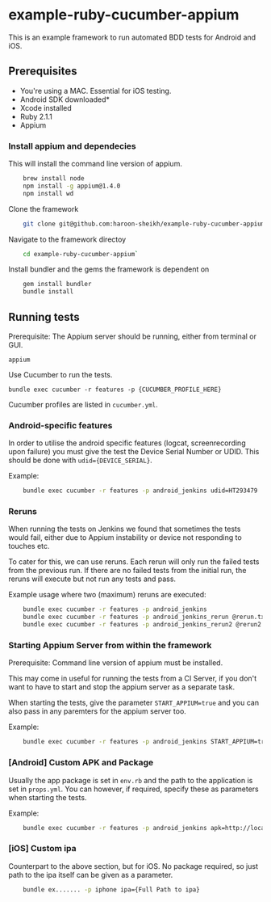 # example-ruby-cucumber-appium

This is an example framework to run automated BDD tests for Android and iOS.

## Prerequisites

* You're using a MAC. Essential for iOS testing.
* Android SDK downloaded*
* Xcode installed
* Ruby 2.1.1
* Appium

### Install appium and dependecies
This will install the command line version of appium.

```bash
    brew install node
    npm install -g appium@1.4.0
    npm install wd
```

Clone the framework

```bash
    git clone git@github.com:haroon-sheikh/example-ruby-cucumber-appium.git`
```

Navigate to the framework directoy

```bash
    cd example-ruby-cucumber-appium`
```

Install bundler and the gems the framework is dependent on

```bash
    gem install bundler
    bundle install
```

## Running tests
Prerequisite: The Appium server should be running, either from terminal or GUI.

    appium

Use Cucumber to run the tests.

    bundle exec cucumber -r features -p {CUCUMBER_PROFILE_HERE}

Cucumber profiles are listed in `cucumber.yml`.

### Android-specific features
In order to utilise the android specific features (logcat, screenrecording upon failure) you must give the test the Device Serial Number or UDID. This should be done with `udid={DEVICE_SERIAL}`.

Example:

```bash
    bundle exec cucumber -r features -p android_jenkins udid=HT293479
```

### Reruns
When running the tests on Jenkins we found that sometimes the tests would fail, either due to Appium instability or device not responding to touches etc.

To cater for this, we can use reruns. Each rerun will only run the failed tests from the previous run. If there are no failed tests from the initial run, the reruns will execute but not run any tests and pass.

Example usage where two (maximum) reruns are executed:

```bash
    bundle exec cucumber -r features -p android_jenkins
    bundle exec cucumber -r features -p android_jenkins_rerun @rerun.txt
    bundle exec cucumber -r features -p android_jenkins_rerun2 @rerun2.txt
```

### Starting Appium Server from within the framework
Prerequisite: Command line version of appium must be installed.

This may come in useful for running the tests from a CI Server, if you don't want to have to start and stop the appium server as a separate task.

When starting the tests, give the parameter `START_APPIUM=true` and you can also pass in any paremters for the appium server too.

Example:

```bash
    bundle exec cucumber -r features -p android_jenkins START_APPIUM=true APPIUM_PARAMETERS="--log-level debug"
```

### [Android] Custom APK and Package
Usually the app package is set in `env.rb` and the path to the application is set in `props.yml`. You can however, if required, specify these as parameters when starting the tests.

Example:

```bash
    bundle exec cucumber -r features -p android_jenkins apk=http://localhost:8080/jobs/app/lastsuccessfulbuild/build.apk package=com.app.package
```

### [iOS] Custom ipa
Counterpart to the above section, but for iOS. No package required, so just path to the ipa itself can be given as a parameter.

```bash
    bundle ex....... -p iphone ipa={Full Path to ipa}
```
